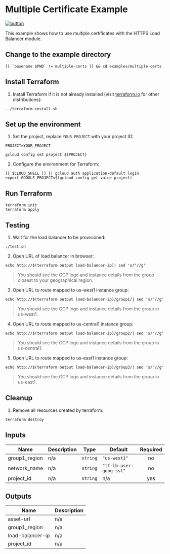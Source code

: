 # Multiple Certificate Example

[![button](http://gstatic.com/cloudssh/images/open-btn.png)](https://console.cloud.google.com/cloudshell/open?git_repo=https://github.com/GoogleCloudPlatform/terraform-google-lb-http&working_dir=examples/multiple-certs&page=shell&tutorial=README.md)

This example shows how to use multiple certificates with the HTTPS Load Balancer module.

## Change to the example directory

```
[[ `basename $PWD` != multiple-certs ]] && cd examples/multiple-certs
```

## Install Terraform

1. Install Terraform if it is not already installed (visit [terraform.io](https://terraform.io) for other distributions):

```
../terraform-install.sh
```

## Set up the environment

1. Set the project, replace `YOUR_PROJECT` with your project ID:

```
PROJECT=YOUR_PROJECT
```

```
gcloud config set project ${PROJECT}
```

2. Configure the environment for Terraform:

```
[[ $CLOUD_SHELL ]] || gcloud auth application-default login
export GOOGLE_PROJECT=$(gcloud config get-value project)
```

## Run Terraform

```
terraform init
terraform apply
```

## Testing

1. Wait for the load balancer to be provisioned:

```
./test.sh
```

2. Open URL of load balancer in browser:

```
echo http://$(terraform output load-balancer-ip)| sed 's/"//g'
```

> You should see the GCP logo and instance details from the group closest to your geographical region.

3. Open URL to route mapped to us-west1 instance group:

```
echo http://$(terraform output load-balancer-ip)/group1/| sed 's/"//g'
```

> You should see the GCP logo and instance details from the group in us-west1.

4. Open URL to route mapped to us-central1 instance group:

```
echo http://$(terraform output load-balancer-ip)/group2/| sed 's/"//g'
```

> You should see the GCP logo and instance details from the group in us-central1.

5. Open URL to route mapped to us-east1 instance group:

```
echo http://$(terraform output load-balancer-ip)/group3/| sed 's/"//g'
```

> You should see the GCP logo and instance details from the group in us-east1.

## Cleanup

1. Remove all resources created by terraform:

```
terraform destroy
```

<!-- BEGINNING OF PRE-COMMIT-TERRAFORM DOCS HOOK -->
## Inputs

| Name | Description | Type | Default | Required |
|------|-------------|------|---------|:--------:|
| group1\_region | n/a | `string` | `"us-west1"` | no |
| network\_name | n/a | `string` | `"tf-lb-user-goog-ssl"` | no |
| project\_id | n/a | `string` | n/a | yes |

## Outputs

| Name | Description |
|------|-------------|
| asset-url | n/a |
| group1\_region | n/a |
| load-balancer-ip | n/a |
| project\_id | n/a |

<!-- END OF PRE-COMMIT-TERRAFORM DOCS HOOK -->
